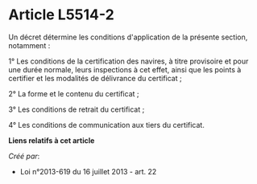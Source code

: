 # Article L5514-2

Un décret détermine les conditions d'application de la présente section, notamment : 

1° Les conditions de la certification des navires, à titre provisoire et pour une durée normale, leurs inspections à cet
effet, ainsi que les points à certifier et les modalités de délivrance du certificat ; 

2° La forme et le contenu du certificat ; 

3° Les conditions de retrait du certificat ; 

4° Les conditions de communication aux tiers du certificat.

**Liens relatifs à cet article**

_Créé par_:

  - Loi n°2013-619 du 16 juillet 2013 - art. 22
